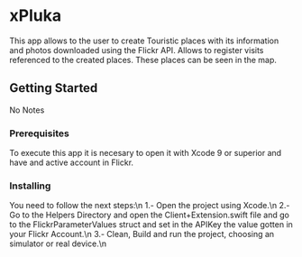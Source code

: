 # xPluka
This app allows to the user to create Touristic places with its information and photos downloaded using the Flickr API. 
Allows to register visits referenced to the created places.
These places can be seen in the map.
## Getting Started
No Notes
### Prerequisites
To execute this app it is necesary to open it with Xcode 9 or superior and have and active account in Flickr.
### Installing
You need to follow the next steps:\n
1.- Open the project using Xcode.\n
2.- Go to the Helpers Directory and open the Client+Extension.swift file and go to the  FlickrParameterValues struct and set in the APIKey     the value gotten in your Flickr Account.\n
3.- Clean, Build and run the project, choosing an simulator or real device.\n
